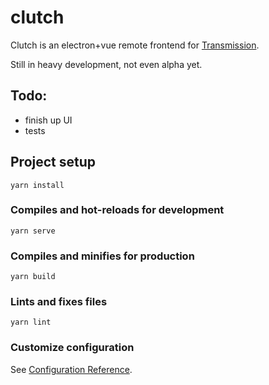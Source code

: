# clutch

Clutch is an electron+vue remote frontend for [Transmission](https://github.com/transmission/transmission).

Still in heavy development, not even alpha yet.

## Todo:
* finish up UI
* tests



## Project setup
```
yarn install
```

### Compiles and hot-reloads for development
```
yarn serve
```

### Compiles and minifies for production
```
yarn build
```

### Lints and fixes files
```
yarn lint
```

### Customize configuration
See [Configuration Reference](https://cli.vuejs.org/config/).
